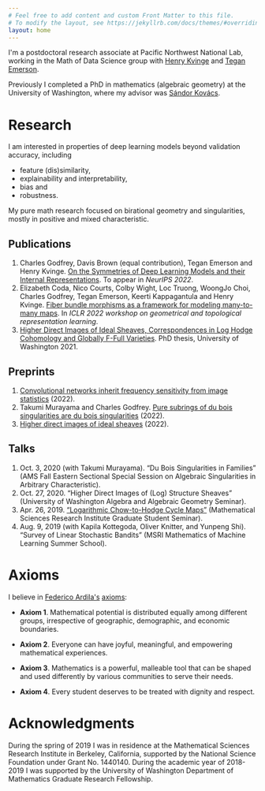 ```yaml
---
# Feel free to add content and custom Front Matter to this file.
# To modify the layout, see https://jekyllrb.com/docs/themes/#overriding-theme-defaults
layout: home
---
```


I'm a postdoctoral research associate at Pacific Northwest National Lab, working
in the Math of Data Science group with [Henry
Kvinge](https://hkvinge.github.io/) and [Tegan
Emerson](https://scholar.google.com/citations?user=sxRHY7MAAAAJ).

Previously I completed a PhD in mathematics (algebraic geometry) at the University
of Washington, where my advisor was [S&aacute;ndor
Kov&aacute;cs](http://sites.math.washington.edu/~kovacs/current/index.html).

# Research

I am interested in properties of deep learning models beyond validation
accuracy, including 

- feature (dis)similarity, 
- explainability and interpretability, 
- bias and  
- robustness.

My pure math research focused on birational geometry and singularities, mostly in
positive and mixed characteristic.

## Publications

1. Charles Godfrey, Davis Brown (equal contribution), Tegan Emerson and Henry Kvinge. [On
  the Symmetries of Deep Learning Models and their Internal
  Representations](https://arxiv.org/abs/2205.14258). To appear in *NeurIPS
  2022*.
2. Elizabeth Coda, Nico Courts, Colby Wight, Loc Truong, WoongJo Choi, Charles
   Godfrey, Tegan Emerson, Keerti Kappagantula and Henry Kvinge. [Fiber bundle
   morphisms as a framework for modeling many-to-many
   maps](https://arxiv.org/abs/2203.08189). In *ICLR 2022 workshop on
   geometrical and topological representation learning*.
3. [Higher Direct Images of Ideal Sheaves, Correspondences in Log Hodge
  Cohomology and Globally F-Full Varieties](/assets/pdfs/thesis.pdf). PhD
  thesis, University of Washington 2021.  

## Preprints

1. [Convolutional networks inherit frequency sensitivity from image
   statistics](https://arxiv.org/abs/2210.01257) (2022).
1. Takumi Murayama and Charles Godfrey. [Pure subrings of du bois singularities
   are du bois singularities](https://arxiv.org/abs/2208.14429) (2022).
1. [Higher direct images of ideal sheaves](https://arxiv.org/abs/2207.01142) (2022).



## Talks

<!-- 1. Aprl 7, 2021. “A Du Bois-Jarraud Type Lemma in Characteristic p” (University of Washington ”What are
you working on?” Student Seminar).
2. Jan. 5, 2021. “The (Derived) Direct Summand Conjecture: A Survey of Bhatt’s Theorems” (University of
Washington Recent Hits in Algebraic Geometry Student Seminar). -->

1. Oct. 3, 2020 (with Takumi Murayama). “Du Bois Singularities in Families” (AMS Fall Eastern Sectional
Special Session on Algebraic Singularities in Arbitrary Characteristic).
4. Oct. 27, 2020. “Higher Direct Images of (Log) Structure Sheaves” (University of Washington Algebra
and Algebraic Geometry Seminar).
5. Apr. 26, 2019. [“Logarithmic Chow-to-Hodge Cycle Maps”](/assets/pdfs/MSRICycleMaps.pdf) (Mathematical Sciences Research Institute
Graduate Student Seminar).
6. Aug. 9, 2019 (with Kapila Kottegoda, Oliver Knitter, and Yunpeng Shi). “Survey of Linear Stochastic
Bandits” (MSRI Mathematics of Machine Learning Summer School).

<!-- 7. Aut. 2018.“The Cohomology of a Smooth Hypersurface” (The University of Washington Graduate Student
1, 2, 3 Seminar) ([following the last section of these
  notes](/assets/pdfs/CohoCones.pdf)). 
8. Win. 2017. “The Cone of Curves” (The University of Washington Graduate Student MMP Seminar). -->

  
<!-- ## Notes

- Some [notes I wrote while learning local Grothendieck
  Duality](/assets/pdfs/LocalGrothendieckDuality.pdf), mostly following the
  classic {% cite hartshorneResiduesDualityLecture1966 %}.

  {% bibliography --cited %} -->

# Axioms

I believe in [Federico Ardila's](http://math.sfsu.edu/federico/)
[axioms](https://www.ams.org/publications/journals/notices/201610/rnoti-p1164.pdf):

- **Axiom 1**. Mathematical potential is distributed equally among different groups, irrespective of geographic, demographic, and economic boundaries.

- **Axiom 2**. Everyone can have joyful, meaningful, and empowering mathematical experiences.

- **Axiom 3**. Mathematics is a powerful, malleable tool that can be shaped and used differently by various communities to serve their needs.

- **Axiom 4**. Every student deserves to be treated with dignity and respect.   

# Acknowledgments

During the spring of 2019 I was in residence at the Mathematical Sciences
Research Institute in Berkeley, California, supported by the National Science
Foundation under Grant No. 1440140. During the academic year of 2018-2019 I was
supported by the University of Washington Department of Mathematics Graduate
Research Fellowship.

<!-- I would like to acknowledge that I am on the traditional land of the first
peoples of Seattle, the [Duwamish](https://www.duwamishtribe.org/) and
[Suquamish](https://suquamish.nsn.us/) People past and present, and honor with
gratitude the land itself and these Tribes. -->




